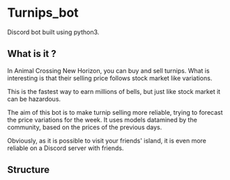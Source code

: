 # Turnips_bot
Discord bot built using python3.

## What is it ?
In Animal Crossing New Horizon, you can buy and sell turnips. What is interesting is that their selling price follows stock market like variations.

This is the fastest way to earn millions of bells, but just like stock market it can be hazardous.

The aim of this bot is to make turnip selling more reliable, trying to forecast the price variations for the week.
It uses models datamined by the community, based on the prices of the previous days.

Obviously, as it is possible to visit your friends' island, it is even more reliable on a Discord server with friends.


## Structure

